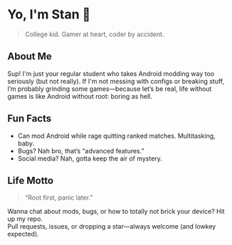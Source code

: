# Yo, I'm Stan 👋

> College kid. Gamer at heart, coder by accident.

## About Me
Sup! I'm just your regular student who takes Android modding way too seriously (but not really). If I'm not messing with configs or breaking stuff, I’m probably grinding some games—because let’s be real, life without games is like Android without root: boring as hell.

## Fun Facts
- Can mod Android while rage quitting ranked matches. Multitasking, baby.
- Bugs? Nah bro, that’s “advanced features.”
- Social media? Nah, gotta keep the air of mystery.

## Life Motto
> “Root first, panic later.”

Wanna chat about mods, bugs, or how to totally not brick your device? Hit up my repo.  
Pull requests, issues, or dropping a star—always welcome (and lowkey expected).
